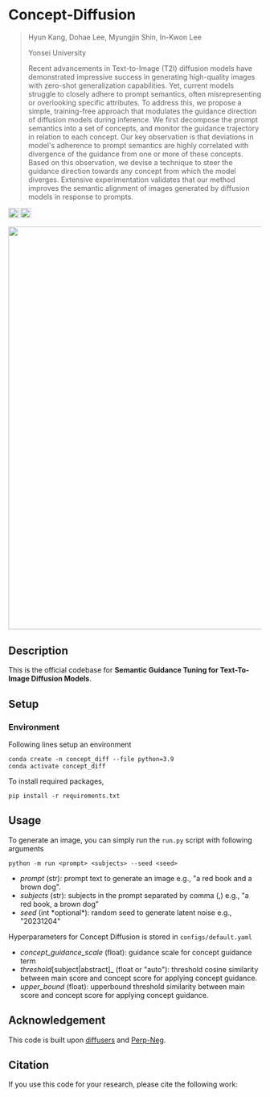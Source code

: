 # Concept-Diffusion

> Hyun Kang, Dohae Lee, Myungjin Shin, In-Kwon Lee
> 
> Yonsei University
>
> Recent advancements in Text-to-Image (T2I) diffusion models have demonstrated impressive success in generating high-quality images with zero-shot generalization capabilities. Yet, current models struggle to closely adhere to prompt semantics, often misrepresenting or overlooking specific attributes. To address this, we propose a simple, training-free approach that modulates the guidance direction of diffusion models during inference. We first decompose the prompt semantics into a set of concepts, and monitor the guidance trajectory in relation to each concept. Our key observation is that deviations in model's adherence to prompt semantics are highly correlated with divergence of the guidance from one or more of these concepts. Based on this observation, we devise a technique to steer the guidance direction towards any concept from which the model diverges. Extensive experimentation validates that our method improves the semantic alignment of images generated by diffusion models in response to prompts.

<a href="https://arxiv.org/0000.00000"><img src="https://img.shields.io/badge/arXiv-2301.13826-b31b1b.svg" height=20.5></a>
<a href="https://conceptdiffusion.github.io/"><img src="https://img.shields.io/static/v1?label=Project&message=Website&color=red" height=20.5></a> 

<p align="center">
<img src="samples/teaser.png" width="800px"/>  
</p>

## Description
This is the official codebase for **Semantic Guidance Tuning for Text-To-Image Diffusion Models**.

## Setup
### Environment
Following lines setup an environment
```
conda create -n concept_diff --file python=3.9
conda activate concept_diff
```
To install required packages,
```
pip install -r requirements.txt
```

## Usage
To generate an image, you can simply run the `run.py` script with following arguments
```
python -m run <prompt> <subjects> --seed <seed>
```
- _prompt_ (str): prompt text to generate an image e.g., "a red book and a brown dog".
- _subjects_ (str): subjects in the prompt separated by comma (,) e.g., "a red book, a brown dog"
- _seed_ (int \*optional\*): random seed to generate latent noise e.g., "20231204"

Hyperparameters for Concept Diffusion is stored in `configs/default.yaml`
- _concept_guidance_scale_ (float): guidance scale for concept guidance term
- _threshold_\[subject|abstract\]_ (float or "auto"): threshold cosine similarity between main score and concept score for applying concept guidance.
- _upper_bound_ (float): upperbound threshold similarity between main score and concept score for applying concept guidance.  

## Acknowledgement
This code is built upon [diffusers](https://github.com/huggingface/diffusers) and [Perp-Neg](https://github.com/Perp-Neg/Perp-Neg-stablediffusion).

## Citation
If you use this code for your research, please cite the following work: 
